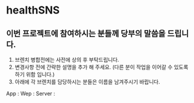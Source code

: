 # healthSNS

## 이번 프로젝트에 참여하시는 분들께 당부의 말씀을 드립니다.

1. 브렌치 병합전에는 사전에 상의 후 부탁드립니다.
2. 변경사항 전에 간략한 설명을 추가 해 주세요. (다른 분이 작업을 이어갈 수 있도록 하기 위함 입니다.)
3. 아래에 각 브렌치를 담당하시는 분들은 이름을 남겨주시기 바랍니다.

App :
Wep :
Server :
